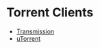 # Torrent Clients

- [Transmission](https://www.transmissionbt.com/)
- [uTorrent](http://www.utorrent.com/)
